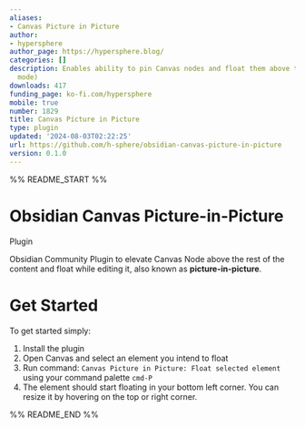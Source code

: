 ```yaml
---
aliases:
- Canvas Picture in Picture
author:
- hypersphere
author_page: https://hypersphere.blog/
categories: []
description: Enables ability to pin Canvas nodes and float them above the board (Picture-in-Picture
  mode)
downloads: 417
funding_page: ko-fi.com/hypersphere
mobile: true
number: 1829
title: Canvas Picture in Picture
type: plugin
updated: '2024-08-03T02:22:25'
url: https://github.com/h-sphere/obsidian-canvas-picture-in-picture
version: 0.1.0
---
```


%% README_START %%

# Obsidian Canvas Picture-in-Picture 
 Plugin

Obsidian Community Plugin to elevate Canvas Node above the rest of the content and float while editing it, also known as **picture-in-picture**.

# Get Started
To get started simply:
1. Install the plugin
2. Open Canvas and select an element you intend to float
3. Run command: `Canvas Picture in Picture: Float selected element` using your command palette `cmd-P`
4. The element should start floating in your bottom left corner. You can resize it by hovering on the top or right corner.


%% README_END %%